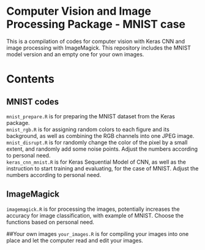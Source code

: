 # Computer Vision and Image Processing Package - MNIST case
This is a compilation of codes for computer vision with Keras CNN and image processing with ImageMagick. This repository includes the MNIST model version and an empty one for your own images.
# Contents
## MNIST codes
```mnist_prepare.R``` is for preparing the MNIST dataset from the Keras package.<br />
```mnist_rgb.R``` is for assigning random colors to each figure and its background, as well as combining the RGB channels into one JPEG image.<br />
```mnist_disrupt.R``` is for randomly change the color of the pixel by a small extent, and randomly add some noise points. Adjust the numbers according to personal need.<br />
```keras_cnn_mnist.R``` is for Keras Sequential Model of CNN, as well as the instruction to start training and evaluating, for the case of MNIST. Adjust the numbers according to personal need. 

## ImageMagick
```imagemagick.R``` is for processing the images, potentially increases the accuracy for image classification, with example of MNIST. Choose the functions based on personal need.

##Your own images
```your_images.R``` is for compiling your images into one place and let the computer read and edit your images.

